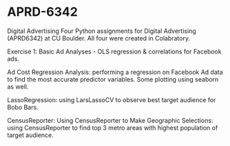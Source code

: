 # APRD-6342
Digital Advertising 
Four Python assignments for Digital Advertising (APRD6342) at CU Boulder. All four were created in Colabratory.

Exercise 1: Basic Ad Analyses - OLS regression & correlations for Facebook ads.

Ad Cost Regression Analysis: performing a regression on Facebook Ad data to find the most accurate predictor variables. Some plotting using seaborn as well.

LassoRegression: using LarsLassoCV to observe best target audience for Bobo Bars.

CensusReporter: Using CensusReporter to Make Geographic Selections: using CensusReporter to find top 3 metro areas with highest population of target audience.
